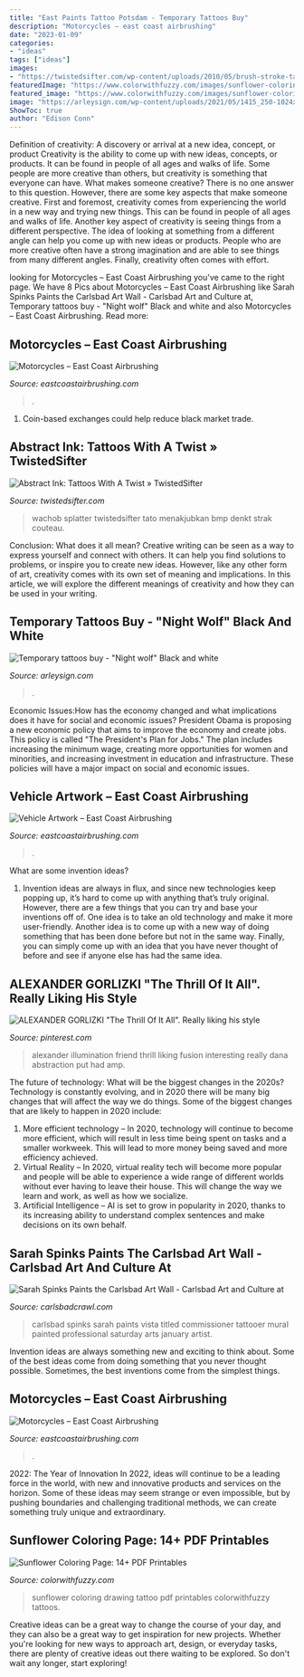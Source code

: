 ```yaml
---
title: "East Paints Tattoo Potsdam - Temporary Tattoos Buy"
description: "Motorcycles – east coast airbrushing"
date: "2023-01-09"
categories:
- "ideas"
tags: ["ideas"]
images:
- "https://twistedsifter.com/wp-content/uploads/2010/05/brush-stroke-tattoo.jpg?resize=106"
featuredImage: "https://www.colorwithfuzzy.com/images/sunflower-coloring-pages.png"
featured_image: "https://www.colorwithfuzzy.com/images/sunflower-coloring-pages.png"
image: "https://arleysign.com/wp-content/uploads/2021/05/1415_250-1024x1024.png"
ShowToc: true
author: "Edison Conn"
---
```



Definition of creativity: A discovery or arrival at a new idea, concept, or product
Creativity is the ability to come up with new ideas, concepts, or products. It can be found in people of all ages and walks of life. Some people are more creative than others, but creativity is something that everyone can have. What makes someone creative? There is no one answer to this question. However, there are some key aspects that make someone creative. First and foremost, creativity comes from experiencing the world in a new way and trying new things. This can be found in people of all ages and walks of life. Another key aspect of creativity is seeing things from a different perspective. The idea of looking at something from a different angle can help you come up with new ideas or products. People who are more creative often have a strong imagination and are able to see things from many different angles. Finally, creativity often comes with effort.

	

		
looking for Motorcycles – East Coast Airbrushing you've came to the right page. We have 8 Pics about Motorcycles – East Coast Airbrushing like Sarah Spinks Paints the Carlsbad Art Wall - Carlsbad Art and Culture at, Temporary tattoos buy - &quot;Night wolf&quot; Black and white and also Motorcycles – East Coast Airbrushing. Read more:
		
    
## Motorcycles – East Coast Airbrushing

<img loading=lazy src="https://eastcoastairbrushing.com/wp-content/uploads/2020/06/motorcycles-6-scaled.jpg" onerror="this.onerror=null;this.src='https://tse4.mm.bing.net/th?id=OIP.F-Y54YjK-uFTjnF5qB6QegHaFj&amp;pid=15.1';" alt="Motorcycles – East Coast Airbrushing">

_Source: eastcoastairbrushing.com_

>. 

	

1. Coin-based exchanges could help reduce black market trade.

    
## Abstract Ink: Tattoos With A Twist » TwistedSifter

<img loading=lazy src="https://twistedsifter.com/wp-content/uploads/2010/05/brush-stroke-tattoo.jpg?resize=106" onerror="this.onerror=null;this.src='https://tse4.mm.bing.net/th?id=OIP.FkX7J8XMPtfdu3KPOldQWQAAAA&amp;pid=15.1';" alt="Abstract Ink: Tattoos With A Twist » TwistedSifter">

_Source: twistedsifter.com_

>wachob splatter twistedsifter tato menakjubkan bmp denkt strak couteau. 

	

Conclusion: What does it all mean?
Creative writing can be seen as a way to express yourself and connect with others. It can help you find solutions to problems, or inspire you to create new ideas. However, like any other form of art, creativity comes with its own set of meaning and implications. In this article, we will explore the different meanings of creativity and how they can be used in your writing.

    
## Temporary Tattoos Buy - &quot;Night Wolf&quot; Black And White

<img loading=lazy src="https://arleysign.com/wp-content/uploads/2021/05/1415_250-1024x1024.png" onerror="this.onerror=null;this.src='https://tse1.mm.bing.net/th?id=OIP.Rz40nUo9YSkhrMaoIsckQwHaHa&amp;pid=15.1';" alt="Temporary tattoos buy - &quot;Night wolf&quot; Black and white">

_Source: arleysign.com_

>. 

	

Economic Issues:How has the economy changed and what implications does it have for social and economic issues?
President Obama is proposing a new economic policy that aims to improve the economy and create jobs. This policy is called "The President's Plan for Jobs." The plan includes increasing the minimum wage, creating more opportunities for women and minorities, and increasing investment in education and infrastructure. These policies will have a major impact on social and economic issues.

    
## Vehicle Artwork – East Coast Airbrushing

<img loading=lazy src="https://eastcoastairbrushing.com/wp-content/uploads/2020/08/vehicle_artwork_26-scaled.jpg" onerror="this.onerror=null;this.src='https://tse1.mm.bing.net/th?id=OIP.MeBXkGmPKBS-_-41qk0znAHaFj&amp;pid=15.1';" alt="Vehicle Artwork – East Coast Airbrushing">

_Source: eastcoastairbrushing.com_

>. 

	

What are some invention ideas?
1. Invention ideas are always in flux, and since new technologies keep popping up, it’s hard to come up with anything that’s truly original. However, there are a few things that you can try and base your inventions off of. One idea is to take an old technology and make it more user-friendly. Another idea is to come up with a new way of doing something that has been done before but not in the same way. Finally, you can simply come up with an idea that you have never thought of before and see if anyone else has had the same idea.

    
## ALEXANDER GORLIZKI &quot;The Thrill Of It All&quot;. Really Liking His Style

<img loading=lazy src="https://i.pinimg.com/originals/51/3c/c1/513cc1d222711f85a5db6b3d4ad8d41d.jpg" onerror="this.onerror=null;this.src='https://tse2.mm.bing.net/th?id=OIP.nOWMRdekXXZqzZyCMDG0hAAAAA&amp;pid=15.1';" alt="ALEXANDER GORLIZKI &quot;The Thrill Of It All&quot;. Really liking his style">

_Source: pinterest.com_

>alexander illumination friend thrill liking fusion interesting really dana abstraction put had amp. 

	

The future of technology: What will be the biggest changes in the 2020s?
Technology is constantly evolving, and in 2020 there will be many big changes that will affect the way we do things. Some of the biggest changes that are likely to happen in 2020 include: 
1. More efficient technology – In 2020, technology will continue to become more efficient, which will result in less time being spent on tasks and a smaller workweek. This will lead to more money being saved and more efficiency achieved. 
2. Virtual Reality – In 2020, virtual reality tech will become more popular and people will be able to experience a wide range of different worlds without ever having to leave their house. This will change the way we learn and work, as well as how we socialize. 
3. Artificial Intelligence – AI is set to grow in popularity in 2020, thanks to its increasing ability to understand complex sentences and make decisions on its own behalf.

    
## Sarah Spinks Paints The Carlsbad Art Wall - Carlsbad Art And Culture At

<img loading=lazy src="http://carlsbadcrawl.com/wp-content/uploads/2018/01/sarahspinks-carlsbad-vart-wall-11.jpg" onerror="this.onerror=null;this.src='https://tse2.mm.bing.net/th?id=OIP.mBqYvnoi0FZJ6Q3rQ6mxPgHaE8&amp;pid=15.1';" alt="Sarah Spinks Paints the Carlsbad Art Wall - Carlsbad Art and Culture at">

_Source: carlsbadcrawl.com_

>carlsbad spinks sarah paints vista titled commissioner tattooer mural painted professional saturday arts january artist. 

	

Invention ideas are always something new and exciting to think about. Some of the best ideas come from doing something that you never thought possible. Sometimes, the best inventions come from the simplest things.

    
## Motorcycles – East Coast Airbrushing

<img loading=lazy src="https://eastcoastairbrushing.com/wp-content/uploads/2020/06/motorcycles-118-scaled.jpg" onerror="this.onerror=null;this.src='https://tse4.mm.bing.net/th?id=OIP.H9SeXXGvs16WS3NrSSk5BAHaFj&amp;pid=15.1';" alt="Motorcycles – East Coast Airbrushing">

_Source: eastcoastairbrushing.com_

>. 

	

2022: The Year of Innovation
In 2022, ideas will continue to be a leading force in the world, with new and innovative products and services on the horizon. Some of these ideas may seem strange or even impossible, but by pushing boundaries and challenging traditional methods, we can create something truly unique and extraordinary.

    
## Sunflower Coloring Page: 14+ PDF Printables

<img loading=lazy src="https://www.colorwithfuzzy.com/images/sunflower-coloring-pages.png" onerror="this.onerror=null;this.src='https://tse3.mm.bing.net/th?id=OIP.an_9SAMy7gWYOzt8s-cnaAHaJk&amp;pid=15.1';" alt="Sunflower Coloring Page: 14+ PDF Printables">

_Source: colorwithfuzzy.com_

>sunflower coloring drawing tattoo pdf printables colorwithfuzzy tattoos. 

	

Creative ideas can be a great way to change the course of your day, and they can also be a great way to get inspiration for new projects. Whether you're looking for new ways to approach art, design, or everyday tasks, there are plenty of creative ideas out there waiting to be explored. So don't wait any longer, start exploring!

